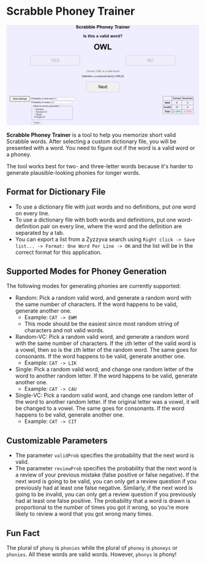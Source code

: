 # Scrabble Phoney Trainer

![App Screenshot](screenshot.png)

**Scrabble Phoney Trainer** is a tool to help you memorize short valid Scrabble words. After selecting a custom dictionary file, you will be presented with a word. You need to figure out if the word is a valid word or a phoney.

The tool works best for two- and three-letter words because it's harder to generate plausible-looking phonies for longer words.

## Format for Dictionary File

- To use a dictionary file with just words and no definitions, put one word on every line.
- To use a dictionary file with both words and definitions, put one word-definition pair on every line, where the word and the definition are separated by a tab.
- You can export a list from a Zyzzyva search using `Right click -> Save list... -> Format: One Word Per Line -> OK` and the list will be in the correct format for this application. 

## Supported Modes for Phoney Generation

The following modes for generating phonies are currently supported:

- Random: Pick a random valid word, and generate a random word with the same number of characters. If the word happens to be valid, generate another one.
  - Example: `CAT -> EWM`
  - This mode should be the easiest since most random string of characters and not valid words.
- Random-VC: Pick a random valid word, and generate a random word with the same number of characters. If the `i`th letter of the valid word is a vowel, then so is the `i`th letter of the random word. The same goes for consonants. If the word happens to be valid, generate another one.
  - Example: `CAT -> LIK`
- Single: Pick a random valid word, and change one random letter of the word to another random letter. If the word happens to be valid, generate another one.
  - Example: `CAT -> CAU`
- Single-VC: Pick a random valid word, and change one random letter of the word to another random letter. If the original letter was a vowel, it will be changed to a vowel. The same goes for consonants. If the word happens to be valid, generate another one.
  - Example: `CAT -> CIT`

## Customizable Parameters

- The parameter `validProb` specifies the probability that the next word is valid.
- The parameter `reviewProb` specifies the probability that the next word is a review of your previous mistake (false positive or false negative). If the next word is going to be valid, you can only get a review question if you previously had at least one false negative. Similarly, if the next word is going to be invalid, you can only get a review question if you previously had at least one false positive. The probability that a word is drawn is proportional to the number of times you got it wrong, so you're more likely to review a word that you got wrong many times.

## Fun Fact

The plural of `phony` is `phonies` while the plural of `phoney` is `phoneys` or `phonies`. All these words are valid words. However, `phonys` is phony!
